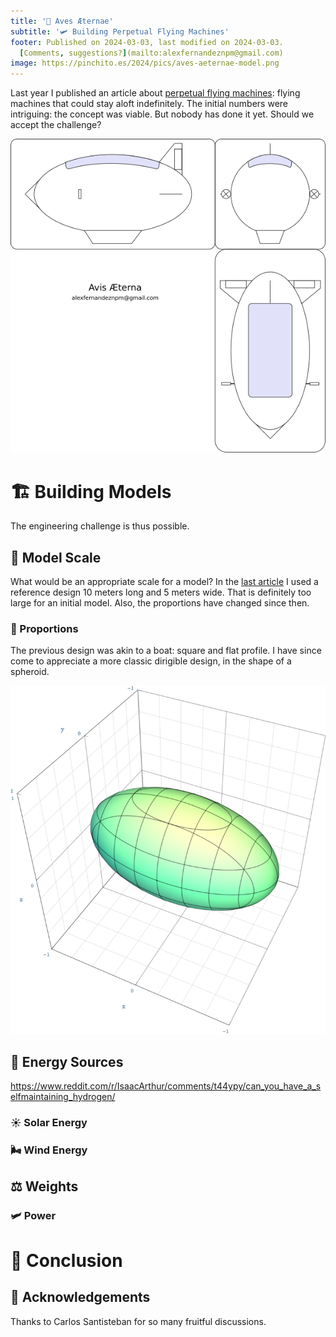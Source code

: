 ```yaml
---
title: '🪽 Aves Æternae'
subtitle: '🛩️ Building Perpetual Flying Machines'
footer: Published on 2024-03-03, last modified on 2024-03-03.
  [Comments, suggestions?](mailto:alexfernandeznpm@gmail.com)
image: https://pinchito.es/2024/pics/aves-aeternae-model.png
---
```


Last year I published an article about [perpetual flying machines](https://pinchito.es/2023/avis-aeterna):
flying machines that could stay aloft indefinitely.
The initial numbers were intriguing: the concept was viable.
But nobody has done it yet.
Should we accept the challenge?

![Plans for a model airship.](pics/aves-aeternae-model.png "Three views of an airship. Source: the author.")

# 🏗️ Building Models

The engineering challenge is thus possible.

## 📏 Model Scale

What would be an appropriate scale for a model?
In the [last article](https://pinchito.es/2023/avis-aeterna)
I used a reference design 10 meters long and 5 meters wide.
That is definitely too large for an initial model.
Also, the proportions have changed since then.

### 🏉 Proportions

The previous design was akin to a boat:
square and flat profile.
I have since come to appreciate a more classic dirigible design,
in the shape of a spheroid.

![An spheroid or ellipsoid. Source: [Sam Derbyshire, Wikimedia](https://en.wikipedia.org/wiki/File:Ellipsoid_Quadric.png).](pics/aves-ellipsoid.png "3D rendering of an ellipsoid, a stretched sphere or the shape of a rugby ball.")


## 🔋 Energy Sources

https://www.reddit.com/r/IsaacArthur/comments/t44ypy/can_you_have_a_selfmaintaining_hydrogen/

### ☀️ Solar Energy

### 🌬️ Wind Energy




## ⚖️ Weights



### 🛩️ Power



# 🤔 Conclusion


## 🙏 Acknowledgements

Thanks to Carlos Santisteban for so many fruitful discussions.

